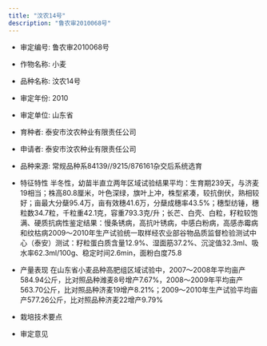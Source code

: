 ```yaml
---
title: "汶农14号"
description: "鲁农审2010068号"
---
```

* 审定编号:  鲁农审2010068号

*  作物名称:  小麦

*  品种名称:  汶农14号

*  审定年份:  2010

*  审定单位:  山东省

* 育种者:  泰安市汶农种业有限责任公司

*  申请者:  泰安市汶农种业有限责任公司

*  品种来源:  常规品种系84139//9215/876161杂交后系统选育

*  特征特性
半冬性，幼苗半直立两年区域试验结果平均：生育期239天，与济麦19相当；株高80.8厘米，叶色深绿，旗叶上冲，株型紧凑，较抗倒伏，熟相较好；亩最大分蘖95.4万，亩有效穗41.6万，分蘖成穗率43.5%；穗型纺锤，穗粒数34.7粒，千粒重42.1克，容重793.3克/升；长芒、白壳、白粒，籽粒较饱满、硬质抗病性鉴定结果：慢条锈病，高抗叶锈病，中感白粉病，高感赤霉病和纹枯病2009～2010年生产试验统一取样经农业部谷物品质监督检验测试中心（泰安）测试：籽粒蛋白质含量12.9%、湿面筋37.2%、沉淀值32.3ml、吸水率62.3ml/100g、稳定时间2.6min，面粉白度75.8

*  产量表现
在山东省小麦品种高肥组区域试验中，2007～2008年平均亩产584.94公斤，比对照品种潍麦8号增产7.67%，2008～2009年平均亩产563.70公斤，比对照品种济麦19增产8.21%；2009～2010年生产试验平均亩产577.26公斤，比对照品种济麦22增产9.79%

*  栽培技术要点


*  审定意见

